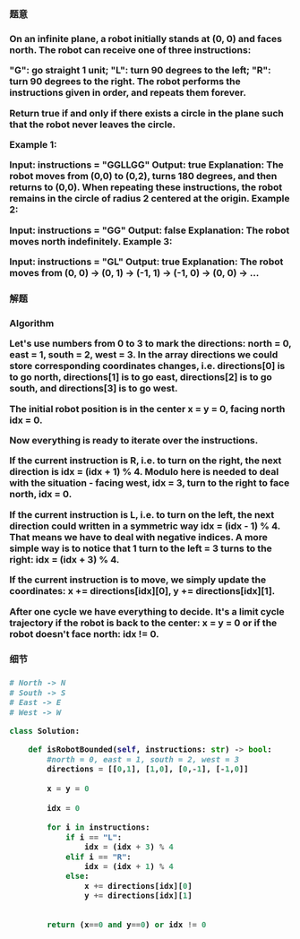 <h3>题意<h3>
<p>
On an infinite plane, a robot initially stands at (0, 0) and faces north. The robot can receive one of three instructions:

"G": go straight 1 unit;
"L": turn 90 degrees to the left;
"R": turn 90 degrees to the right.
The robot performs the instructions given in order, and repeats them forever.

Return true if and only if there exists a circle in the plane such that the robot never leaves the circle.

 

Example 1:

Input: instructions = "GGLLGG"
Output: true
Explanation: The robot moves from (0,0) to (0,2), turns 180 degrees, and then returns to (0,0).
When repeating these instructions, the robot remains in the circle of radius 2 centered at the origin.
Example 2:

Input: instructions = "GG"
Output: false
Explanation: The robot moves north indefinitely.
Example 3:

Input: instructions = "GL"
Output: true
Explanation: The robot moves from (0, 0) -> (0, 1) -> (-1, 1) -> (-1, 0) -> (0, 0) -> ...

<p>




<h3>解题<h3>
<p> 
Algorithm

Let's use numbers from 0 to 3 to mark the directions: north = 0, east = 1, south = 2, west = 3. In the array directions we could store corresponding coordinates changes, i.e. directions[0] is to go north, directions[1] is to go east, directions[2] is to go south, and directions[3] is to go west.

The initial robot position is in the center x = y = 0, facing north idx = 0.

Now everything is ready to iterate over the instructions.

If the current instruction is R, i.e. to turn on the right, the next direction is idx = (idx + 1) % 4. Modulo here is needed to deal with the situation - facing west, idx = 3, turn to the right to face north, idx = 0.

If the current instruction is L, i.e. to turn on the left, the next direction could written in a symmetric way idx = (idx - 1) % 4. That means we have to deal with negative indices. A more simple way is to notice that 1 turn to the left = 3 turns to the right: idx = (idx + 3) % 4.

If the current instruction is to move, we simply update the coordinates: x += directions[idx][0], y += directions[idx][1].

After one cycle we have everything to decide. It's a limit cycle trajectory if the robot is back to the center: x = y = 0 or if the robot doesn't face north: idx != 0.
<p>




<h3>细节<h3>
<p>

<p>


```python
# North -> N
# South -> S
# East -> E
# West -> W

class Solution:

    def isRobotBounded(self, instructions: str) -> bool:
        #north = 0, east = 1, south = 2, west = 3
        directions = [[0,1], [1,0], [0,-1], [-1,0]]
        
        x = y = 0
        
        idx = 0
        
        for i in instructions:
            if i == "L":
                idx = (idx + 3) % 4
            elif i == "R":
                idx = (idx + 1) % 4
            else:
                x += directions[idx][0]
                y += directions[idx][1]
                
        
        return (x==0 and y==0) or idx != 0
    

```
